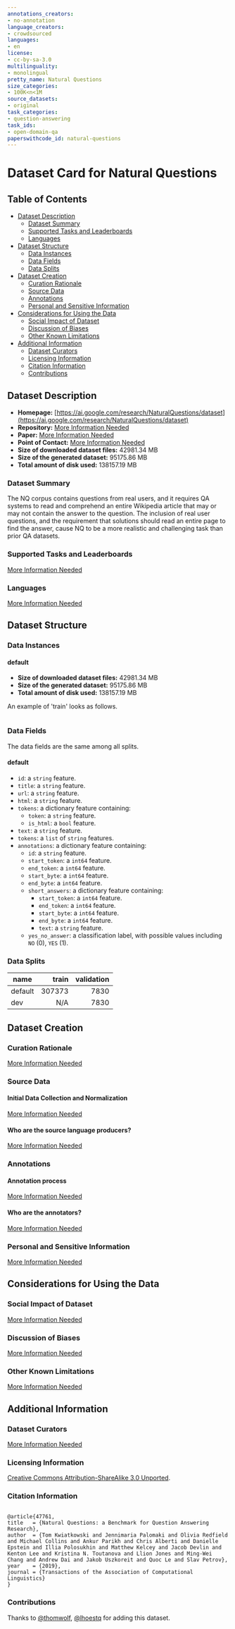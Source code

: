 ```yaml
---
annotations_creators:
- no-annotation
language_creators:
- crowdsourced
languages:
- en
license:
- cc-by-sa-3.0
multilinguality:
- monolingual
pretty_name: Natural Questions
size_categories:
- 100K<n<1M
source_datasets:
- original
task_categories:
- question-answering
task_ids:
- open-domain-qa
paperswithcode_id: natural-questions
---
```


# Dataset Card for Natural Questions

## Table of Contents
- [Dataset Description](#dataset-description)
  - [Dataset Summary](#dataset-summary)
  - [Supported Tasks and Leaderboards](#supported-tasks-and-leaderboards)
  - [Languages](#languages)
- [Dataset Structure](#dataset-structure)
  - [Data Instances](#data-instances)
  - [Data Fields](#data-fields)
  - [Data Splits](#data-splits)
- [Dataset Creation](#dataset-creation)
  - [Curation Rationale](#curation-rationale)
  - [Source Data](#source-data)
  - [Annotations](#annotations)
  - [Personal and Sensitive Information](#personal-and-sensitive-information)
- [Considerations for Using the Data](#considerations-for-using-the-data)
  - [Social Impact of Dataset](#social-impact-of-dataset)
  - [Discussion of Biases](#discussion-of-biases)
  - [Other Known Limitations](#other-known-limitations)
- [Additional Information](#additional-information)
  - [Dataset Curators](#dataset-curators)
  - [Licensing Information](#licensing-information)
  - [Citation Information](#citation-information)
  - [Contributions](#contributions)

## Dataset Description

- **Homepage:** [https://ai.google.com/research/NaturalQuestions/dataset](https://ai.google.com/research/NaturalQuestions/dataset)
- **Repository:** [More Information Needed](https://github.com/huggingface/datasets/blob/master/CONTRIBUTING.md#how-to-contribute-to-the-dataset-cards)
- **Paper:** [More Information Needed](https://github.com/huggingface/datasets/blob/master/CONTRIBUTING.md#how-to-contribute-to-the-dataset-cards)
- **Point of Contact:** [More Information Needed](https://github.com/huggingface/datasets/blob/master/CONTRIBUTING.md#how-to-contribute-to-the-dataset-cards)
- **Size of downloaded dataset files:** 42981.34 MB
- **Size of the generated dataset:** 95175.86 MB
- **Total amount of disk used:** 138157.19 MB

### Dataset Summary

The NQ corpus contains questions from real users, and it requires QA systems to
read and comprehend an entire Wikipedia article that may or may not contain the
answer to the question. The inclusion of real user questions, and the
requirement that solutions should read an entire page to find the answer, cause
NQ to be a more realistic and challenging task than prior QA datasets.

### Supported Tasks and Leaderboards

[More Information Needed](https://github.com/huggingface/datasets/blob/master/CONTRIBUTING.md#how-to-contribute-to-the-dataset-cards)

### Languages

[More Information Needed](https://github.com/huggingface/datasets/blob/master/CONTRIBUTING.md#how-to-contribute-to-the-dataset-cards)

## Dataset Structure

### Data Instances

#### default

- **Size of downloaded dataset files:** 42981.34 MB
- **Size of the generated dataset:** 95175.86 MB
- **Total amount of disk used:** 138157.19 MB

An example of 'train' looks as follows.
```

```

### Data Fields

The data fields are the same among all splits.

#### default
- `id`: a `string` feature.
- `title`: a `string` feature.
- `url`: a `string` feature.
- `html`: a `string` feature.
- `tokens`: a dictionary feature containing:
  - `token`: a `string` feature.
  - `is_html`: a `bool` feature.
- `text`: a `string` feature.
- `tokens`: a `list` of `string` features.
- `annotations`: a dictionary feature containing:
  - `id`: a `string` feature.
  - `start_token`: a `int64` feature.
  - `end_token`: a `int64` feature.
  - `start_byte`: a `int64` feature.
  - `end_byte`: a `int64` feature.
  - `short_answers`: a dictionary feature containing:
    - `start_token`: a `int64` feature.
    - `end_token`: a `int64` feature.
    - `start_byte`: a `int64` feature.
    - `end_byte`: a `int64` feature.
    - `text`: a `string` feature.
  - `yes_no_answer`: a classification label, with possible values including `NO` (0), `YES` (1).

### Data Splits

| name    |  train | validation |
|---------|-------:|-----------:|
| default | 307373 |       7830 |
| dev     |    N/A |       7830 |

## Dataset Creation

### Curation Rationale

[More Information Needed](https://github.com/huggingface/datasets/blob/master/CONTRIBUTING.md#how-to-contribute-to-the-dataset-cards)

### Source Data

#### Initial Data Collection and Normalization

[More Information Needed](https://github.com/huggingface/datasets/blob/master/CONTRIBUTING.md#how-to-contribute-to-the-dataset-cards)

#### Who are the source language producers?

[More Information Needed](https://github.com/huggingface/datasets/blob/master/CONTRIBUTING.md#how-to-contribute-to-the-dataset-cards)

### Annotations

#### Annotation process

[More Information Needed](https://github.com/huggingface/datasets/blob/master/CONTRIBUTING.md#how-to-contribute-to-the-dataset-cards)

#### Who are the annotators?

[More Information Needed](https://github.com/huggingface/datasets/blob/master/CONTRIBUTING.md#how-to-contribute-to-the-dataset-cards)

### Personal and Sensitive Information

[More Information Needed](https://github.com/huggingface/datasets/blob/master/CONTRIBUTING.md#how-to-contribute-to-the-dataset-cards)

## Considerations for Using the Data

### Social Impact of Dataset

[More Information Needed](https://github.com/huggingface/datasets/blob/master/CONTRIBUTING.md#how-to-contribute-to-the-dataset-cards)

### Discussion of Biases

[More Information Needed](https://github.com/huggingface/datasets/blob/master/CONTRIBUTING.md#how-to-contribute-to-the-dataset-cards)

### Other Known Limitations

[More Information Needed](https://github.com/huggingface/datasets/blob/master/CONTRIBUTING.md#how-to-contribute-to-the-dataset-cards)

## Additional Information

### Dataset Curators

[More Information Needed](https://github.com/huggingface/datasets/blob/master/CONTRIBUTING.md#how-to-contribute-to-the-dataset-cards)

### Licensing Information

[Creative Commons Attribution-ShareAlike 3.0 Unported](https://creativecommons.org/licenses/by-sa/3.0/).

### Citation Information

```

@article{47761,
title	= {Natural Questions: a Benchmark for Question Answering Research},
author	= {Tom Kwiatkowski and Jennimaria Palomaki and Olivia Redfield and Michael Collins and Ankur Parikh and Chris Alberti and Danielle Epstein and Illia Polosukhin and Matthew Kelcey and Jacob Devlin and Kenton Lee and Kristina N. Toutanova and Llion Jones and Ming-Wei Chang and Andrew Dai and Jakob Uszkoreit and Quoc Le and Slav Petrov},
year	= {2019},
journal	= {Transactions of the Association of Computational Linguistics}
}

```


### Contributions

Thanks to [@thomwolf](https://github.com/thomwolf), [@lhoestq](https://github.com/lhoestq) for adding this dataset.
